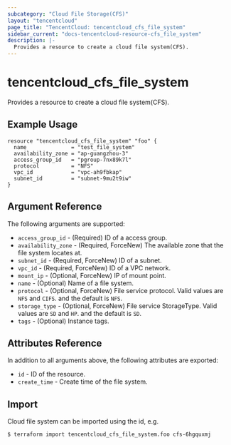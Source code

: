 ```yaml
---
subcategory: "Cloud File Storage(CFS)"
layout: "tencentcloud"
page_title: "TencentCloud: tencentcloud_cfs_file_system"
sidebar_current: "docs-tencentcloud-resource-cfs_file_system"
description: |-
  Provides a resource to create a cloud file system(CFS).
---
```


# tencentcloud_cfs_file_system

Provides a resource to create a cloud file system(CFS).

## Example Usage

```hcl
resource "tencentcloud_cfs_file_system" "foo" {
  name              = "test_file_system"
  availability_zone = "ap-guangzhou-3"
  access_group_id   = "pgroup-7nx89k7l"
  protocol          = "NFS"
  vpc_id            = "vpc-ah9fbkap"
  subnet_id         = "subnet-9mu2t9iw"
}
```

## Argument Reference

The following arguments are supported:

* `access_group_id` - (Required) ID of a access group.
* `availability_zone` - (Required, ForceNew) The available zone that the file system locates at.
* `subnet_id` - (Required, ForceNew) ID of a subnet.
* `vpc_id` - (Required, ForceNew) ID of a VPC network.
* `mount_ip` - (Optional, ForceNew) IP of mount point.
* `name` - (Optional) Name of a file system.
* `protocol` - (Optional, ForceNew) File service protocol. Valid values are `NFS` and `CIFS`. and the default is `NFS`.
* `storage_type` - (Optional, ForceNew) File service StorageType. Valid values are `SD` and `HP`. and the default is `SD`.
* `tags` - (Optional) Instance tags.

## Attributes Reference

In addition to all arguments above, the following attributes are exported:

* `id` - ID of the resource.
* `create_time` - Create time of the file system.


## Import

Cloud file system can be imported using the id, e.g.

```
$ terraform import tencentcloud_cfs_file_system.foo cfs-6hgquxmj
```

